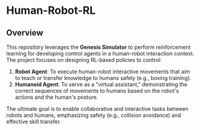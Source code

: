 # Human-Robot-RL

## Overview
This repository leverages the **Genesis Simulator** to perform reinforcement learning for developing control agents in a human-robot interaction context. The project focuses on designing RL-based policies to control:

1. **Robot Agent**: To execute human-robot interactive movements that aim to teach or transfer knowledge to humans safely (e.g., boxing training).
2. **Humanoid Agent**: To serve as a "virtual assistant," demonstrating the correct sequences of movements to humans based on the robot's actions and the human's posture.

The ultimate goal is to enable collaborative and interactive tasks between robots and humans, emphasizing safety (e.g., collision avoidance) and effective skill transfer.
